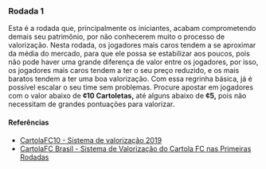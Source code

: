 ### Rodada 1

Esta é a rodada que, principalmente os iniciantes, acabam comprometendo demais
seu patrimônio, por não conhecerem muito o processo de valorização. Nesta rodada,
os jogadores mais caros tendem a se aproximar da média do mercado, para que ele
possa se estabilizar aos poucos, pois não pode haver uma grande diferença de valor
entre os jogadores, por isso, os jogadores mais caros tendem a ter o seu preço reduzido,
e os mais baratos tendem a ter uma boa valorização. Com essa regrinha básica, já é
possível escalar o seu time sem problemas. Procure apostar em jogadores com o valor
abaixo de **¢10 Cartoletas,** até alguns abaixo de **¢5,** pois não necessitam de
grandes pontuações para valorizar.

#### Referências

- [CartolaFC10 - Sistema de valorização 2019](https://cartolafc10.com.br/index.php/sistema-de-valorizacao-2019/)
- [CartolaFC Brasil - Sistema de Valorização do Cartola FC nas Primeiras Rodadas](https://www.cartolafcbrasil.com.br/tutoriais/5/sistema-de-valorizacao-do-cartola-fc-nas-primeiras-rodadas)
